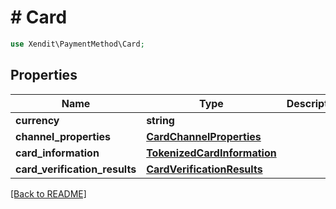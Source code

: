 # # Card


```php
use Xendit\PaymentMethod\Card;
```
## Properties

| Name | Type | Description | Examples | Notes |
| ------------ | ------------- | ------------- | ------------- | -------------|
| **currency** | **string** |  | null |  |
| **channel_properties** | [**CardChannelProperties**](CardChannelProperties.md) |  | null |  |
| **card_information** | [**TokenizedCardInformation**](TokenizedCardInformation.md) |  | null |  [optional] |
| **card_verification_results** | [**CardVerificationResults**](CardVerificationResults.md) |  | null |  [optional] |


[[Back to README]](../../README.md)
